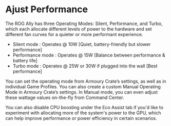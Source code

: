# Ajust Performance

The ROG Ally has three Operating Modes: Silent, Performance, and Turbo, which each allocate different levels of power to the hardware and set different fan curves for a quieter or more performant experience.

- Silent mode : Operates @ 10W [Quiet, battery-friendly but slower performance]
- Performance mode : Operates @ 15W [Balance between performance & battery life]
- Turbo mode : Operates @ 25W or 30W if plugged into the wall [Best performance]

You can set the operating mode from Armoury Crate’s settings, as well as in individual Game Profiles.
You can also create a custom Manual Operating Mode in Armoury Crate’s settings.
In Manual mode, you can even adjust these wattage values on-the-fly from Command Center.

You can also disable CPU boosting under the Eco Assist tab if you'd like to experiment with allocating more of the system's power to the GPU, which can help improve performance or power efficiency in certain scenarios.
